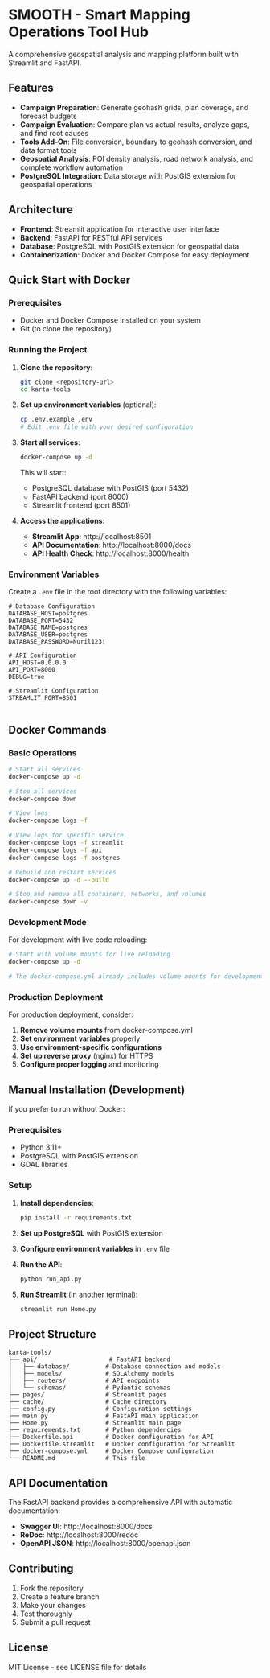 # SMOOTH - Smart Mapping Operations Tool Hub

A comprehensive geospatial analysis and mapping platform built with Streamlit and FastAPI.

## Features

- **Campaign Preparation**: Generate geohash grids, plan coverage, and forecast budgets
- **Campaign Evaluation**: Compare plan vs actual results, analyze gaps, and find root causes
- **Tools Add-On**: File conversion, boundary to geohash conversion, and data format tools
- **Geospatial Analysis**: POI density analysis, road network analysis, and complete workflow automation
- **PostgreSQL Integration**: Data storage with PostGIS extension for geospatial operations

## Architecture

- **Frontend**: Streamlit application for interactive user interface
- **Backend**: FastAPI for RESTful API services
- **Database**: PostgreSQL with PostGIS extension for geospatial data
- **Containerization**: Docker and Docker Compose for easy deployment

## Quick Start with Docker

### Prerequisites

- Docker and Docker Compose installed on your system
- Git (to clone the repository)

### Running the Project

1. **Clone the repository**:
   ```bash
   git clone <repository-url>
   cd karta-tools
   ```

2. **Set up environment variables** (optional):
   ```bash
   cp .env.example .env
   # Edit .env file with your desired configuration
   ```

3. **Start all services**:
   ```bash
   docker-compose up -d
   ```

   This will start:
   - PostgreSQL database with PostGIS (port 5432)
   - FastAPI backend (port 8000)
   - Streamlit frontend (port 8501)

4. **Access the applications**:
   - **Streamlit App**: http://localhost:8501
   - **API Documentation**: http://localhost:8000/docs
   - **API Health Check**: http://localhost:8000/health

### Environment Variables

Create a `.env` file in the root directory with the following variables:

```env
# Database Configuration
DATABASE_HOST=postgres
DATABASE_PORT=5432
DATABASE_NAME=postgres
DATABASE_USER=postgres
DATABASE_PASSWORD=Nuril123!

# API Configuration
API_HOST=0.0.0.0
API_PORT=8000
DEBUG=true

# Streamlit Configuration
STREAMLIT_PORT=8501


```

## Docker Commands

### Basic Operations

```bash
# Start all services
docker-compose up -d

# Stop all services
docker-compose down

# View logs
docker-compose logs -f

# View logs for specific service
docker-compose logs -f streamlit
docker-compose logs -f api
docker-compose logs -f postgres

# Rebuild and restart services
docker-compose up -d --build

# Stop and remove all containers, networks, and volumes
docker-compose down -v
```

### Development Mode

For development with live code reloading:

```bash
# Start with volume mounts for live reloading
docker-compose up -d

# The docker-compose.yml already includes volume mounts for development
```

### Production Deployment

For production deployment, consider:

1. **Remove volume mounts** from docker-compose.yml
2. **Set environment variables** properly
3. **Use environment-specific configurations**
4. **Set up reverse proxy** (nginx) for HTTPS
5. **Configure proper logging** and monitoring

## Manual Installation (Development)

If you prefer to run without Docker:

### Prerequisites

- Python 3.11+
- PostgreSQL with PostGIS extension
- GDAL libraries

### Setup

1. **Install dependencies**:
   ```bash
   pip install -r requirements.txt
   ```

2. **Set up PostgreSQL** with PostGIS extension

3. **Configure environment variables** in `.env` file

4. **Run the API**:
   ```bash
   python run_api.py
   ```

5. **Run Streamlit** (in another terminal):
   ```bash
   streamlit run Home.py
   ```

## Project Structure

```
karta-tools/
├── api/                    # FastAPI backend
│   ├── database/          # Database connection and models
│   ├── models/            # SQLAlchemy models
│   ├── routers/           # API endpoints
│   └── schemas/           # Pydantic schemas
├── pages/                 # Streamlit pages
├── cache/                 # Cache directory
├── config.py              # Configuration settings
├── main.py                # FastAPI main application
├── Home.py                # Streamlit main page
├── requirements.txt       # Python dependencies
├── Dockerfile.api         # Docker configuration for API
├── Dockerfile.streamlit   # Docker configuration for Streamlit
├── docker-compose.yml     # Docker Compose configuration
└── README.md              # This file
```

## API Documentation

The FastAPI backend provides a comprehensive API with automatic documentation:

- **Swagger UI**: http://localhost:8000/docs
- **ReDoc**: http://localhost:8000/redoc
- **OpenAPI JSON**: http://localhost:8000/openapi.json

## Contributing

1. Fork the repository
2. Create a feature branch
3. Make your changes
4. Test thoroughly
5. Submit a pull request

## License

MIT License - see LICENSE file for details
